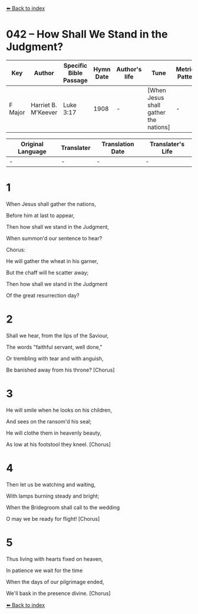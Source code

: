 [⬅️ Back to index](../README.md)

# 042 – How Shall We Stand in the Judgment?

Key | Author   | Specific Bible Passage     |Hymn Date |Author's life |Tune |Metrical Pattern   |Composer/Source
-- | --------- | ---------------------------|----------|--------------|-----|-------------------|-------------  
F Major |Harriet B. M'Keever |Luke 3:17 |1908 |- |[When Jesus shall gather the nations] |- |Jno. R. Sweney

Original Language | Translater | Translation Date   | Translater's Life  
----------------- | --------- | --------------------|-------------     
\- |- |- |-




# 1

When Jesus shall gather the nations,

Before him at last to appear,

Then how shall we stand in the Judgment,

When summon'd our sentence to hear?



Chorus:

He will gather the wheat in his garner,

But the chaff will he scatter away;

Then how shall we stand in the Judgment

Of the great resurrection day?



# 2

Shall we hear, from the lips of the Saviour,

The words "faithful servant, well done,"

Or trembling with tear and with anguish,

Be banished away from his throne?  [Chorus]



# 3

He will smile when he looks on his children,

And sees on the ransom'd his seal;

He will clothe them in heavenly beauty,

As low at his footstool they kneel.  [Chorus]



# 4

Then let us be watching and waiting,

With lamps burning steady and bright;

When the Bridegroom shall call to the wedding

O may we be ready for flight!  [Chorus]



# 5

Thus living with hearts fixed on heaven,

In patience we wait for the time

When the days of our pilgrimage ended,

We'll bask in the presence divine.  [Chorus]



[⬅️ Back to index](../README.md)
